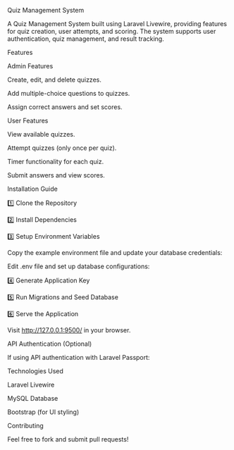 Quiz Management System

A Quiz Management System built using Laravel Livewire, providing features for quiz creation, user attempts, and scoring. The system supports user authentication, quiz management, and result tracking.

Features

Admin Features

Create, edit, and delete quizzes.

Add multiple-choice questions to quizzes.

Assign correct answers and set scores.

User Features

View available quizzes.

Attempt quizzes (only once per quiz).

Timer functionality for each quiz.

Submit answers and view scores.

Installation Guide

1️⃣ Clone the Repository

2️⃣ Install Dependencies

3️⃣ Setup Environment Variables

Copy the example environment file and update your database credentials:

Edit .env file and set up database configurations:

4️⃣ Generate Application Key

5️⃣ Run Migrations and Seed Database

6️⃣ Serve the Application

Visit http://127.0.0.1:9500/ in your browser.

API Authentication (Optional)

If using API authentication with Laravel Passport:

Technologies Used

Laravel Livewire

MySQL Database

Bootstrap (for UI styling)

Contributing

Feel free to fork and submit pull requests!
